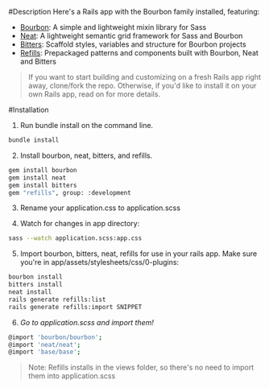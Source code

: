 #Description
Here's a Rails app with the Bourbon family installed, featuring:
* [Bourbon](https://github.com/thoughtbot/bourbon): A simple and lightweight mixin library for Sass
* [Neat](https://github.com/thoughtbot/neat): A lightweight semantic grid framework for Sass and Bourbon
* [Bitters](https://github.com/thoughtbot/bitters): Scaffold styles, variables and structure for Bourbon projects
* [Refills](https://github.com/thoughtbot/refills): Prepackaged patterns and components built with Bourbon, Neat and Bitters

> If you want to start building and customizing on a fresh Rails app right away, clone/fork the repo. Otherwise, if you'd like to install it on your own Rails app, read on for more details.

#Installation
1. Run bundle install on the command line.
  ```bash
  bundle install
  ```

2. Install bourbon, neat, bitters, and refills.
  ```bash
  gem install bourbon
  gem install neat
  gem install bitters
  gem "refills", group: :development
  ```

3. Rename your application.css to application.scss

4. Watch for changes in app directory:
  ```bash
  sass --watch application.scss:app.css
  ```

5. Import bourbon, bitters, neat, refills for use in your rails app. Make sure you're in app/assets/stylesheets/css/0-plugins:
  ```bash
  bourbon install
  bitters install
  neat install
  rails generate refills:list
  rails generate refills:import SNIPPET
  ```

6. *Go to application.scss and import them!*
  ```bash
  @import 'bourbon/bourbon';
  @import 'neat/neat';
  @import 'base/base';
  ```
> Note: Refills installs in the views folder, so there's no need to import them into application.scss
